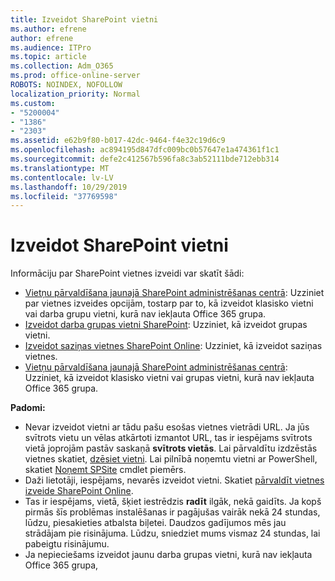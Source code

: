 ```yaml
---
title: Izveidot SharePoint vietni
ms.author: efrene
author: efrene
ms.audience: ITPro
ms.topic: article
ms.collection: Adm_O365
ms.prod: office-online-server
ROBOTS: NOINDEX, NOFOLLOW
localization_priority: Normal
ms.custom:
- "5200004"
- "1386"
- "2303"
ms.assetid: e62b9f80-b017-42dc-9464-f4e32c19d6c9
ms.openlocfilehash: ac894195d847dfc009bc0b57647e1a474361f1c1
ms.sourcegitcommit: defe2c412567b596fa8c3ab52111bde712ebb314
ms.translationtype: MT
ms.contentlocale: lv-LV
ms.lasthandoff: 10/29/2019
ms.locfileid: "37769598"
---
```

# <a name="create-a-sharepoint-site"></a>Izveidot SharePoint vietni

Informāciju par SharePoint vietnes izveidi var skatīt šādi:
- [Vietņu pārvaldīšana jaunajā SharePoint administrēšanas centrā](https://docs.microsoft.com/sharepoint/manage-site-creation): Uzziniet par vietnes izveides opcijām, tostarp par to, kā izveidot klasisko vietni vai darba grupu vietni, kurā nav iekļauta Office 365 grupa.
- [Izveidot darba grupas vietni SharePoint](https://support.office.com/article/create-a-team-site-in-sharepoint-ef10c1e7-15f3-42a3-98aa-b5972711777d): Uzziniet, kā izveidot grupas vietni.
- [Izveidot saziņas vietnes SharePoint Online](https://support.office.com/article/7fb44b20-a72f-4d2c-9173-fc8f59ba50eb): Uzziniet, kā izveidot saziņas vietnes.
- [Vietņu pārvaldīšana jaunajā SharePoint administrēšanas centrā](https://docs.microsoft.com/sharepoint/manage-sites-in-new-admin-center#create-a-site): Uzziniet, kā izveidot klasisko vietni vai grupas vietni, kurā nav iekļauta Office 365 grupa.


  
**Padomi:**
- Nevar izveidot vietni ar tādu pašu esošas vietnes vietrādi URL. Ja jūs svītrots vietu un vēlas atkārtoti izmantot URL, tas ir iespējams svītrots vietā joprojām pastāv saskaņā **svītrots vietās**. Lai pārvaldītu izdzēstās vietnes skatiet, [dzēsiet vietni](https://docs.microsoft.com/sharepoint/manage-sites-in-new-admin-center#delete-a-site). Lai pilnībā noņemtu vietni ar PowerShell, skatiet [Noņemt SPSite](https://docs.microsoft.com/sharepoint/manage-sites-in-new-admin-center#delete-a-site) cmdlet piemērs.
- Daži lietotāji, iespējams, nevarēs izveidot vietni. Skatiet [pārvaldīt vietnes izveide SharePoint Online](https://docs.microsoft.com/sharepoint/manage-site-creation).
- Tas ir iespējams, vietā, šķiet iestrēdzis **radīt** ilgāk, nekā gaidīts. Ja kopš pirmās šīs problēmas instalēšanas ir pagājušas vairāk nekā 24 stundas, lūdzu, piesakieties atbalsta biļetei. Daudzos gadījumos mēs jau strādājam pie risinājuma. Lūdzu, sniedziet mums vismaz 24 stundas, lai pabeigtu risinājumu.
- Ja nepieciešams izveidot jaunu darba grupas vietni, kurā nav iekļauta Office 365 grupa, 


